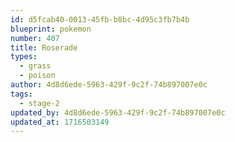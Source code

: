 ```yaml
---
id: d5fcab40-0013-45fb-b8bc-4d95c3fb7b4b
blueprint: pokemon
number: 407
title: Roserade
types:
  - grass
  - poison
author: 4d8d6ede-5963-429f-9c2f-74b897007e0c
tags:
  - stage-2
updated_by: 4d8d6ede-5963-429f-9c2f-74b897007e0c
updated_at: 1716503149
---
```

